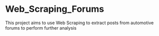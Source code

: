 # Web_Scraping_Forums
This project aims to use Web Scraping to extract posts from automotive forums to perform further analysis
